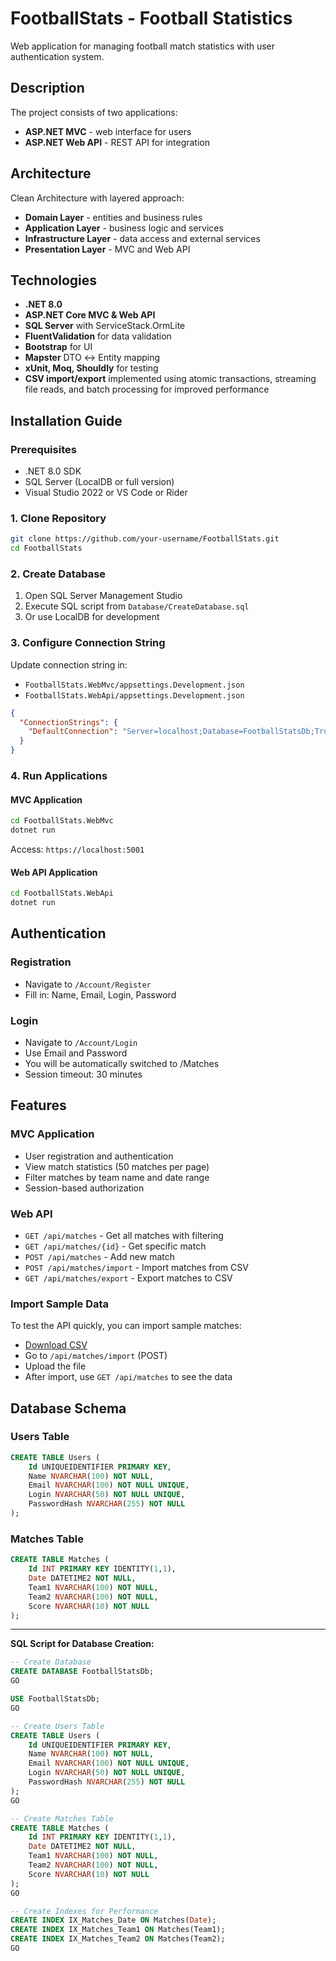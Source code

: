 # FootballStats - Football Statistics

Web application for managing football match statistics with user authentication system.

## Description

The project consists of two applications:
- **ASP.NET MVC** - web interface for users
- **ASP.NET Web API** - REST API for integration

## Architecture

Clean Architecture with layered approach:
- **Domain Layer** - entities and business rules
- **Application Layer** - business logic and services
- **Infrastructure Layer** - data access and external services
- **Presentation Layer** - MVC and Web API

## Technologies

- **.NET 8.0**
- **ASP.NET Core MVC & Web API**
- **SQL Server** with ServiceStack.OrmLite
- **FluentValidation** for data validation
- **Bootstrap** for UI
- **Mapster** DTO ↔ Entity mapping
- **xUnit, Moq, Shouldly** for testing
- **CSV import/export** implemented using atomic transactions, streaming file reads, and batch processing for improved performance

## Installation Guide

### Prerequisites
- .NET 8.0 SDK
- SQL Server (LocalDB or full version)
- Visual Studio 2022 or VS Code or Rider

### 1. Clone Repository
```bash
git clone https://github.com/your-username/FootballStats.git
cd FootballStats
```

### 2. Create Database
1. Open SQL Server Management Studio
2. Execute SQL script from `Database/CreateDatabase.sql`
3. Or use LocalDB for development

### 3. Configure Connection String
Update connection string in:
- `FootballStats.WebMvc/appsettings.Development.json`
- `FootballStats.WebApi/appsettings.Development.json`

```json
{
  "ConnectionStrings": {
    "DefaultConnection": "Server=localhost;Database=FootballStatsDb;Trusted_Connection=True;Encrypt=False;"
  }
}
```

### 4. Run Applications

#### MVC Application
```bash
cd FootballStats.WebMvc
dotnet run
```
Access: `https://localhost:5001`

#### Web API Application
```bash
cd FootballStats.WebApi
dotnet run
```

## Authentication

### Registration
- Navigate to `/Account/Register`
- Fill in: Name, Email, Login, Password

### Login
- Navigate to `/Account/Login`
- Use Email and Password
- You will be automatically switched to /Matches
- Session timeout: 30 minutes

## Features

### MVC Application
- User registration and authentication
- View match statistics (50 matches per page)
- Filter matches by team name and date range
- Session-based authorization

### Web API
- `GET /api/matches` - Get all matches with filtering
- `GET /api/matches/{id}` - Get specific match
- `POST /api/matches` - Add new match
- `POST /api/matches/import` - Import matches from CSV
- `GET /api/matches/export` - Export matches to CSV

### Import Sample Data
To test the API quickly, you can import sample matches:

- [Download CSV](data.csv)
- Go to `/api/matches/import` (POST)
- Upload the file
- After import, use `GET /api/matches` to see the data

## Database Schema

### Users Table
```sql
CREATE TABLE Users (
    Id UNIQUEIDENTIFIER PRIMARY KEY,
    Name NVARCHAR(100) NOT NULL,
    Email NVARCHAR(100) NOT NULL UNIQUE,
    Login NVARCHAR(50) NOT NULL UNIQUE,
    PasswordHash NVARCHAR(255) NOT NULL
);
```

### Matches Table
```sql
CREATE TABLE Matches (
    Id INT PRIMARY KEY IDENTITY(1,1),
    Date DATETIME2 NOT NULL,
    Team1 NVARCHAR(100) NOT NULL,
    Team2 NVARCHAR(100) NOT NULL,
    Score NVARCHAR(10) NOT NULL
);
```

---

**SQL Script for Database Creation:**

```sql
-- Create Database
CREATE DATABASE FootballStatsDb;
GO

USE FootballStatsDb;
GO

-- Create Users Table
CREATE TABLE Users (
    Id UNIQUEIDENTIFIER PRIMARY KEY,
    Name NVARCHAR(100) NOT NULL,
    Email NVARCHAR(100) NOT NULL UNIQUE,
    Login NVARCHAR(50) NOT NULL UNIQUE,
    PasswordHash NVARCHAR(255) NOT NULL
);
GO

-- Create Matches Table
CREATE TABLE Matches (
    Id INT PRIMARY KEY IDENTITY(1,1),
    Date DATETIME2 NOT NULL,
    Team1 NVARCHAR(100) NOT NULL,
    Team2 NVARCHAR(100) NOT NULL,
    Score NVARCHAR(10) NOT NULL
);
GO

-- Create Indexes for Performance
CREATE INDEX IX_Matches_Date ON Matches(Date);
CREATE INDEX IX_Matches_Team1 ON Matches(Team1);
CREATE INDEX IX_Matches_Team2 ON Matches(Team2);
GO
``` 